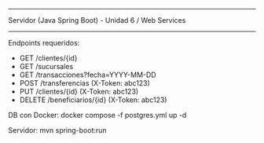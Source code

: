 ********************************************
Servidor (Java Spring Boot) - Unidad 6 / Web Services
********************************************
Endpoints requeridos:
- GET    /clientes/{id}
- GET    /sucursales
- GET    /transacciones?fecha=YYYY-MM-DD
- POST   /transferencias      (X-Token: abc123)
- PUT    /clientes/{id}       (X-Token: abc123)
- DELETE /beneficiarios/{id}  (X-Token: abc123)

DB con Docker:
  docker compose -f postgres.yml up -d

Servidor:
  mvn spring-boot:run
